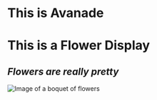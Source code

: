 # This is Avanade

# **This is a Flower Display**
## *Flowers are really pretty*
![Image of a boquet of flowers](https://i.pinimg.com/originals/f2/15/7d/f2157d5c8b88143cf46f24b51b9fb71c.jpg)

